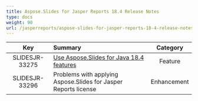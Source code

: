 ```yaml
---
title: Aspose.Slides for Jasper Reports 18.4 Release Notes
type: docs
weight: 90
url: /jasperreports/aspose-slides-for-jasper-reports-18-4-release-notes/
---
```


|**Key** |**Summary** |**Category** |
| :-: | :- | :-: |
|SLIDESJR-33275|[Use Aspose.Slides for Java 18.4 features](https://docs.aspose.com/display/slidesjava/Aspose.Slides+for+Java+18.4+Release+Notes)|Feature|
|SLIDESJR-33296|Problems with applying Aspose.Slides for Jasper Reports license|Enhancement|

